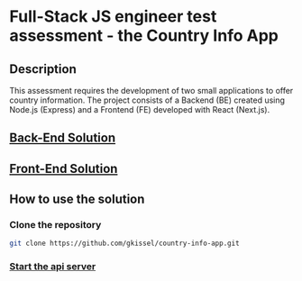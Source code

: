 # Full-Stack JS engineer test assessment - the Country Info App

## Description

This assessment requires the development of two small applications to offer country information. The project consists of a Backend (BE) created using Node.js (Express) and a Frontend (FE) developed with React (Next.js).

## [Back-End Solution](back-end/README.MD)

## [Front-End Solution](front-end/README.md)

## How to use the solution

### Clone the repository

```bash
git clone https://github.com/gkissel/country-info-app.git
```

### [Start the api server](back-end/README.MD#How-to-run)
